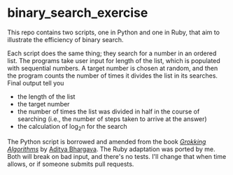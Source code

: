 # binary_search_exercise

This repo contains two scripts, one in Python and one in Ruby, that aim to illustrate the efficiency of binary search.

Each script does the same thing; they search for a number in an ordered list. The programs take user input for length of the list, which is populated with sequential numbers. A target number is chosen at random, and then the program counts the number of times it divides the list in its searches. Final output tell you
* the length of the list
* the target number
* the number of times the list was divided in half in the course of searching (i.e., the number of steps taken to arrive at the answer)
* the calculation of log<sub>2</sub>n for the search

The Python script is borrowed and amended from the book [_Grokking Algorithms_](https://www.amazon.com/Grokking-Algorithms-illustrated-programmers-curious/dp/1617292230) by [Aditya Bhargava](https://github.com/egonSchiele).
The Ruby adaptation was ported by me. Both will break on bad input, and there's no tests. I'll change that when time allows, or if someone submits pull requests.
